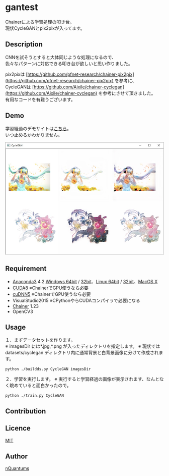 gantest
===
Chainerによる学習処理の叩き台。  
現状CycleGANとpix2pixが入ってます。

## Description
CNNを試そうとすると大体同じような処理になるので、  
色々なパターンに対応できる叩き台が欲しいと思い作りました。

pix2pixは [https://github.com/pfnet-research/chainer-pix2pix](https://github.com/pfnet-research/chainer-pix2pix) を参考に、  
CycleGANは [https://github.com/Aixile/chainer-cyclegan](https://github.com/Aixile/chainer-cyclegan) を参考にさせて頂きました。  
有用なコードを有難うございます。

## Demo
学習経過のデモサイトは[こちら](http://www.nquantums.net/dnn/)。  
いつ止めるかわかりません。

![](./doc/fig1.jpg)

## Requirement
- [Anaconda3](https://www.continuum.io/downloads) 4.2 [Windows 64bit](https://repo.continuum.io/archive/Anaconda3-4.2.0-Windows-x86_64.exe) / 
 [32bit](https://repo.continuum.io/archive/Anaconda3-4.2.0-Windows-x86.exe)、[Linux 64bit](https://repo.continuum.io/archive/Anaconda3-4.2.0-Linux-x86_64.sh) / [32bit](https://repo.continuum.io/archive/Anaconda3-4.2.0-Linux-x86.sh)、[MacOS X](https://repo.continuum.io/archive/Anaconda3-4.2.0-MacOSX-x86_64.sh)  
- [CUDA8](https://developer.nvidia.com/cuda-downloads) ※ChainerでGPU使うなら必要
- [cuDNN5](https://developer.nvidia.com/cudnn) ※ChainerでGPU使うなら必要
- VisualStudio2015 ※CPythonやらCUDAコンパイラで必要になる
- [Chainer](https://github.com/pfnet/chainer) 1.23
- OpenCV3

## Usage
１．まずデータセットを作ります。  
※ imagesDir には*.jpg,*.png が入ったディレクトリを指定します。
※ 現状では datasets/cyclegan ディレクトリ内に通常背景と白背景画像に分けて作成されます。

	python ./buildds.py CycleGAN imagesDir

２．学習を実行します。
※ 実行すると学習経過の画像が表示されます、なんとなく眺めていると面白かったので。

	python ./train.py CycleGAN

## Contribution

## Licence

[MIT](./LICENSE)

## Author

[nQuantums](https://github.com/nQuantums)
